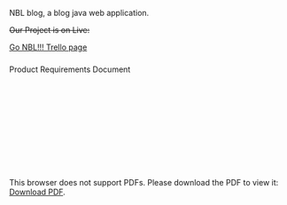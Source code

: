 NBL blog, a blog java web application.

~~Our Project is on Live:~~

[Go NBL!!! Trello page](https://trello.com/b/2o8AzJJK/%E6%AC%A2%E8%BF%8E%E4%BD%BF%E7%94%A8trello%EF%BC%81)

###
Product Requirements Document
###
<object data="https://github.com/Joseph0472/NBLBlog/blob/master/pgcit_project_handout_2019_S2.pdf" type="application/pdf" width="700px" height="700px">
    <embed src="https://github.com/Joseph0472/NBLBlog/blob/master/pgcit_project_handout_2019_S2.pdf">
        <p>This browser does not support PDFs. Please download the PDF to view it: <a href="http://yoursite.com/the.pdf">Download PDF</a>.</p>
    </embed>
</object>
